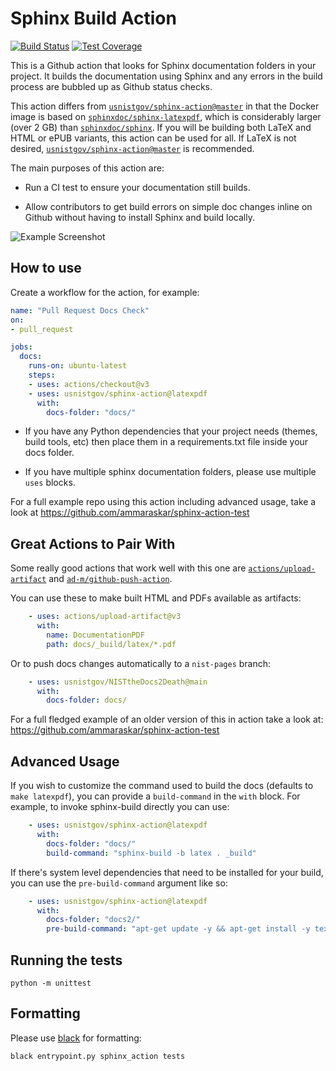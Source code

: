 # Sphinx Build Action

[![Build Status](https://travis-ci.org/usnistgov/sphinx-action.svg?branch=latexpdf)](https://travis-ci.org/usnistgov/sphinx-action)
[![Test Coverage](https://codecov.io/gh/usnistgov/sphinx-action/branch/latexpdf/graph/badge.svg)](https://codecov.io/gh/usnistgov/sphinx-action)


This is a Github action that looks for Sphinx documentation folders in your
project. It builds the documentation using Sphinx and any errors in the build
process are bubbled up as Github status checks.

This action differs from
[`usnistgov/sphinx-action@master`](https://github.com/usnistgov/sphinx-action/tree/master)
in that the Docker image is based on
[`sphinxdoc/sphinx-latexpdf`](https://github.com/sphinx-doc/docker/blob/master/latexpdf/Dockerfile),
which is considerably larger (over 2 GB) than 
[`sphinxdoc/sphinx`](https://github.com/sphinx-doc/docker/blob/master/base/Dockerfile).
If you will be building both LaTeX and HTML or ePUB variants, this action can
be used for all. If LaTeX is not desired,
[`usnistgov/sphinx-action@master`](https://github.com/usnistgov/sphinx-action/tree/master)
is recommended.

The main purposes of this action are:

* Run a CI test to ensure your documentation still builds. 

* Allow contributors to get build errors on simple doc changes inline on Github
  without having to install Sphinx and build locally.
  
![Example Screenshot](https://i.imgur.com/Gk2W32O.png)

## How to use

Create a workflow for the action, for example:

```yaml
name: "Pull Request Docs Check"
on: 
- pull_request

jobs:
  docs:
    runs-on: ubuntu-latest
    steps:
    - uses: actions/checkout@v3
    - uses: usnistgov/sphinx-action@latexpdf
      with:
        docs-folder: "docs/"
```

* If you have any Python dependencies that your project needs (themes, 
build tools, etc) then place them in a requirements.txt file inside your docs
folder.

* If you have multiple sphinx documentation folders, please use multiple
  `uses` blocks.

For a full example repo using this action including advanced usage, take a look
at https://github.com/ammaraskar/sphinx-action-test

## Great Actions to Pair With

Some really good actions that work well with this one are
[`actions/upload-artifact`](https://github.com/actions/upload-artifact)
and [`ad-m/github-push-action`](https://github.com/ad-m/github-push-action).

You can use these to make built HTML and PDFs available as artifacts:

```yaml
    - uses: actions/upload-artifact@v3
      with:
        name: DocumentationPDF
        path: docs/_build/latex/*.pdf
```

Or to push docs changes automatically to a `nist-pages` branch:

```yaml
    - uses: usnistgov/NISTtheDocs2Death@main
      with:
        docs-folder: docs/
```

For a full fledged example of an older version of this in action take a look at:
https://github.com/ammaraskar/sphinx-action-test

## Advanced Usage

If you wish to customize the command used to build the docs (defaults to
`make latexpdf`), you can provide a `build-command` in the `with` block. For
example, to invoke sphinx-build directly you can use:

```yaml
    - uses: usnistgov/sphinx-action@latexpdf
      with:
        docs-folder: "docs/"
        build-command: "sphinx-build -b latex . _build"
```

If there's system level dependencies that need to be installed for your
build, you can use the `pre-build-command` argument like so:

```yaml
    - uses: usnistgov/sphinx-action@latexpdf
      with:
        docs-folder: "docs2/"
        pre-build-command: "apt-get update -y && apt-get install -y texlive-bibtex-extra texlive-games texlive-lang-african"
```

## Running the tests

`python -m unittest`

## Formatting

Please use [black](https://github.com/psf/black) for formatting:

`black entrypoint.py sphinx_action tests`
